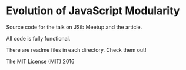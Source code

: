 # Evolution of JavaScript Modularity

Source code for the talk on JSib Meetup and the article.

All code is fully functional.

There are readme files in each directory. Check them out!



The MIT License (MIT) 2016
